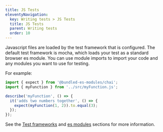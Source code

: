 ```yaml
---
title: JS Tests
eleventyNavigation:
  key: Writing tests > JS Tests
  title: JS Tests
  parent: Writing tests
  order: 10
---
```


Javascript files are loaded by the test framework that is configured. The default test framework is mocha, which loads your test as a standard browser es module. You can use module imports to import your code and any modules you want to use for testing.

For example:

```js
import { expect } from '@bundled-es-modules/chai';
import { myFunction } from '../src/myFunction.js';

describe('myFunction', () => {
  it('adds two numbers together', () => {
    expect(myFunction(1, 2)).to.equal(3);
  });
});
```

See the [Test frameworks](../test-frameworks/index.md) and [es modules](../../../learn/standards-based/es-modules.md) sections for more information.
